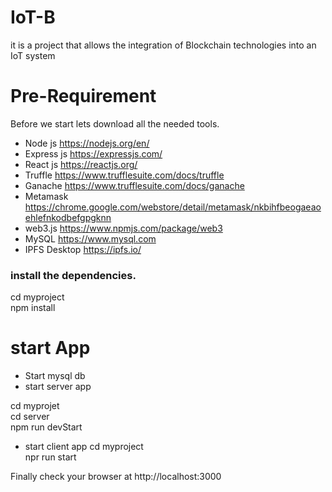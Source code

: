 # IoT-B
it is a project that allows the integration of Blockchain technologies into an IoT system
# Pre-Requirement
Before we start lets download all the needed tools.

* Node js https://nodejs.org/en/
* Express js https://expressjs.com/
* React js https://reactjs.org/
* Truffle https://www.trufflesuite.com/docs/truffle
* Ganache https://www.trufflesuite.com/docs/ganache
* Metamask https://chrome.google.com/webstore/detail/metamask/nkbihfbeogaeaoehlefnkodbefgpgknn
* web3.js https://www.npmjs.com/package/web3
* MySQL https://www.mysql.com
* IPFS Desktop https://ipfs.io/

### install the dependencies.

cd myproject <br/>
npm install <br/>

# start App

* Start mysql db
* start server app

cd myprojet <br/>
cd server <br/>
npm run devStart<br/>

* start client app
cd myproject <br/>
npr run start


Finally check your browser at http://localhost:3000

